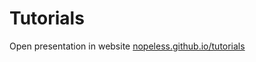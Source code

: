 # Tutorials

Open presentation in website [nopeless.github.io/tutorials](https://nopeless.github.io/tutorials/)
